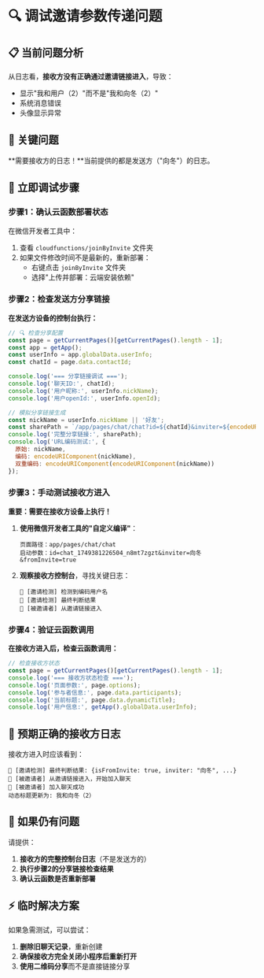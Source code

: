 # 🔍 调试邀请参数传递问题

## 📋 当前问题分析

从日志看，**接收方没有正确通过邀请链接进入**，导致：
- 显示"我和用户（2）"而不是"我和向冬（2）"
- 系统消息错误
- 头像显示异常

## 🚨 关键问题

**需要接收方的日志！**当前提供的都是发送方（"向冬"）的日志。

## 🔧 立即调试步骤

### 步骤1：确认云函数部署状态

在微信开发者工具中：
1. 查看 `cloudfunctions/joinByInvite` 文件夹
2. 如果文件修改时间不是最新的，重新部署：
   - 右键点击 `joinByInvite` 文件夹
   - 选择"上传并部署：云端安装依赖"

### 步骤2：检查发送方分享链接

**在发送方设备的控制台执行：**
```javascript
// 🔍 检查分享配置
const page = getCurrentPages()[getCurrentPages().length - 1];
const app = getApp();
const userInfo = app.globalData.userInfo;
const chatId = page.data.contactId;

console.log('=== 分享链接调试 ===');
console.log('聊天ID:', chatId);
console.log('用户昵称:', userInfo.nickName);
console.log('用户openId:', userInfo.openId);

// 模拟分享链接生成
const nickName = userInfo.nickName || '好友';
const sharePath = `/app/pages/chat/chat?id=${chatId}&inviter=${encodeURIComponent(nickName)}&fromInvite=true`;
console.log('完整分享链接:', sharePath);
console.log('URL编码测试:', {
  原始: nickName,
  编码: encodeURIComponent(nickName),
  双重编码: encodeURIComponent(encodeURIComponent(nickName))
});
```

### 步骤3：手动测试接收方进入

**重要：需要在接收方设备上执行！**

1. **使用微信开发者工具的"自定义编译"**：
   ```
   页面路径：app/pages/chat/chat
   启动参数：id=chat_1749381226504_n8mt7zgzt&inviter=向冬&fromInvite=true
   ```

2. **观察接收方控制台**，寻找关键日志：
   ```
   🔧 [邀请检测] 检测到编码用户名
   🔧 [邀请检测] 最终判断结果
   🔗 [被邀请者] 从邀请链接进入
   ```

### 步骤4：验证云函数调用

**在接收方进入后，检查云函数调用：**
```javascript
// 检查接收方状态
const page = getCurrentPages()[getCurrentPages().length - 1];
console.log('=== 接收方状态检查 ===');
console.log('页面参数:', page.options);
console.log('参与者信息:', page.data.participants);
console.log('当前标题:', page.data.dynamicTitle);
console.log('用户信息:', getApp().globalData.userInfo);
```

## 🎯 预期正确的接收方日志

接收方进入时应该看到：
```
🔧 [邀请检测] 最终判断结果: {isFromInvite: true, inviter: "向冬", ...}
🔗 [被邀请者] 从邀请链接进入，开始加入聊天
🔗 [被邀请者] 加入聊天成功
动态标题更新为: 我和向冬（2）
```

## 🚨 如果仍有问题

请提供：
1. **接收方的完整控制台日志**（不是发送方的）
2. **执行步骤2的分享链接检查结果**
3. **确认云函数是否重新部署**

## ⚡ 临时解决方案

如果急需测试，可以尝试：
1. **删除旧聊天记录**，重新创建
2. **确保接收方完全关闭小程序后重新打开**
3. **使用二维码分享**而不是直接链接分享 